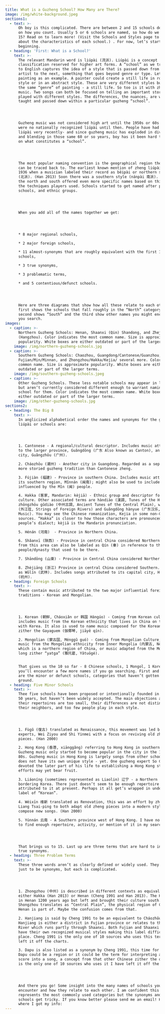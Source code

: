 ```yaml
---
title: What is a Guzheng School? How Many are There?
image: /img/white-background.jpeg
sections1:
  - text: >-
      Oh boy is this complicated. There are between 2 and 15 schools depending
      on how you count. Usually 5 or 6 schools are named, so how do we get to
      15? Read on to learn more! (Visit the Schools and Styles page to learn
      about the characteristics of each school.) . For now, let’s start at the
      beginning.
  - heading: 'First: What is a School?'
    text: >-
      The relevant Mandarin word is liúpài (流派). Liúpài is a concept of
      classification reserved for higher art forms. A “school” as we translate
      to English captures the idea of a style that is passed down from one
      artist to the next, something that goes beyond genre or type. Let’s use
      painting as an example. A painter could create a still life in romantic
      style or in an abstract style. These are very different styles but are of
      the same “genre” of painting - a still life. So too is it with zheng
      music. Two songs can both be focused on telling an important story, but be
      played with different styles. The differences, the nuances, are what were
      taught and passed down within a particular guzheng “school”.




      Guzheng music was not considered high art until the 1950s or 60s so there
      were no nationally recognized liúpài until then. People have had to create
      liúpài very recently- and since guzheng music has exploded in diversity
      and blending in those same 60 or so years, boy has it been hard to agree
      on what constitutes a “school”.




      The most popular naming convention is the geographical region the music
      can be traced back to. The earliest known mention of zheng liúpài came in
      1936 when a musician labeled their record as běipài or northern style
      (北派). (Han 2013) Soon there was a southern style (nánpài 南派). Musicians in
      the north and south offered even more specific names based on things like
      the techniques players used. Schools started to get named after provinces,
      schools, and ethnic groups. 




      When you add all of the names together we get: 




      * 8 major regional schools, 

      * 2 major foreign schools, 

      * 11 almost-synonyms that are roughly equivalent with the first 10
      schools, 

      * 3 true synonyms, 

      * 3 problematic terms,

      * and 5 contentious/defunct schools.




      Here are three diagrams that show how all these relate to each other. The
      first shows the schools that fall roughly in the “North” category. The
      second shows “South” and the third show other names you might encounter as
      you search.
images:
  - caption: >-
      Northern Guzheng Schools: Henan, Shaanxi (Qin) Shandong, and Zhejiang
      (Hangzhou). Color indicates the most common name. Size is approximate
      popularity. White boxes are either outdated or part of the larger terms.
    image: /img/northern-guzheng-schools.jpg
  - caption: >-
      Southern Guzheng Schools: Chaozhou, Guangdong/Cantonese/Guanzhou,
      Fujian/Min/Minnan, and Zhongzhou/Hakka/Kejia/ several more. Color = most
      common name. Size is approximate popularity. White boxes are either
      outdated or part of the larger terms.
    image: /img/southern-guzheng-schools.jpeg
  - caption: >-
      Other Guzheng Schools. These less notable schools may appear in literature
      but aren’t currently considered different enough to warrant naming a
      school for them. Color indicates the most common name. White boxes are
      either outdated or part of the larger terms.
    image: /img/other-guzheng-schools.jpg
sections2:
  - heading: The Big 8
    text: >-
      In anglicized alphabetical order the names and synonyms for the guzheng
      liúpài or schools are:




      1. Cantonese - A regional/cultural descriptor. Includes music attributed
      to the larger province, Guǎngdōng (广东 Also known as Canton), and the major
      city, Guǎngzhōu (广州).

      2. Cháozhōu (潮州) - Another city in Guangdong. Regarded as a separate and
      more storied guzheng tradition than Cantonese zheng.

      3. Fújiàn (福建) - Province in southern China. Includes music attributed to
      its southern region, Mǐnnán (闽南); might also be used to include music
      influenced by the Mǐn (闽) people.

      4. Hakka (客家, Mandarin: kèjiā) - Ethnic group and descriptor for their
      culture. Other associated terms are hàndiào (漢調, Tunes of the Han),
      zhōngzhōu gǔdiào (中州古調, Ancient Tunes of the Central Plain), wàijiāng xián
      (外江弦, Strings of Foreign Rivers) and Guǎngdōng hànyue (广东汉乐, Cantonese Han
      Music). You may see the Chinese romanization, Kejia in some non-Chinese
      sources. “Hakka” is closer to how those characters are pronounced in this
      people’s dialect; kèjiā is the Mandarin pronunciation.

      5. Hénán (河南)  - Province in Northern China.

      6. Shǎanxī (陕西) - Province in central China considered Northern. Music
      from this area can also be labeled as Qín (秦) in reference to the Qin
      people/dynasty that used to be there.

      7. Shāndōng (山東) - Province in Central China considered Northern.

      8. Zhèjiāng (浙江) Province in central China considered Southern. Also known
      as Wǔlín (武林). Includes songs attributed to its capital city, Hángzhōu
      (杭州).
  - heading: Foreign Schools
    text: >-
      These contain music attributed to the two major influential foreign
      traditions - Korean and Mongolian.




      1. Korean (朝鲜, Cháoxiǎn or 韩国 Hángúo) - Coming from Korean culture;
      includes music from the Korean ethnicity that lives in China on the border
      with Korea. It also is used to name music composed for the Korean long
      zither the Gayaguem (伽倻琴, jiāyē qín).

      2. Mongolian (蒙古国, Ménggǔ guó) - Coming from Mongolian Culture; includes
      music from the Mongolian ethnicity from Inner Mongolia (内蒙古, Nèiménggǔ)
      which is a northern region of China, or music adapted from the Mongolian
      long zither “yatga” (雅托葛, Yǎtuōgé). 


      That gives us the 10 so far - 8 Chinese schools, 1 Mongol, 1 Korean. But
      you’ll encounter a few more names if you go searching. First and foremost
      are the minor or defunct schools, categories that haven’t gotten off the
      ground.
  - heading: Five Minor Schools
    text: >-
      Thee five schools have been proposed or intentionally founded in the last
      50 years, but haven’t been widely accepted. The main objections are that
      their repertoires are too small, their differences are not distinct from
      their neighbors, and too few people play in each style.




      1. Fùgǔ (復古) translated as Renaissance, this movement was led by two
      experts, Wei Ziyou and Shi Yinmei with a focus on reviving old zheng
      pieces. (Han 2000)

      2. Hong Kong (香港, xiānggǎng) referring to Hong Kong in southern China.
      Guzheng music only started to become popular in the city in the 1970s or
      80s. Guzheng music in Hong Kong is largely songs from other schools and
      does not have its own unique style - yet. One guzheng expert So Chun-bo
      devoted the later part of his life to establishing a Hong Kong style; his
      efforts may yet bear fruit.

      3. Liáoníng (sometimes represented as Liaolin) 辽宁 - a Northern province
      bordering Korea. There just doesn’t seem to be enough repertoire
      attributed to it at present. Perhaps it all get’s wrapped in under the
      label of “Korean”.

      4. Wéixīn 维新 translated as Renovation, this was an effort by zheng expert
      Liang Tsai-ping to both adapt old zheng pieces into a modern style and to
      compose new songs. (Han 2000)

      5. Yúnnán 云南 - A Southern province west of Hong Kong. I have not been able
      to find enough repertoire, activity, or mention of it in my searches.




      That brings us to 15. Last up are three terms that are hard to include as
      true synonyms.
  - heading: Three Problem Terms
    text: >-
      These three words aren’t as clearly defined or widely used. They appear
      just to be synonyms, but each is complicated.




      1. Zhongzhou (中州) is described in different contexts as equivalent to
      either Hakka (Han 2013) or Henan (Cheng 1991 and Han 2013). The Hakka were
      in Henan 1200 years ago but left and brought their culture south.
      Shongzhou translates as “Central Plain”, the physical region of China
      Henan is part of. Maybe the confusion comes from that.  

      2. Hanjiang is said by Cheng 1991 to be an equivalent to Cháozhōu (潮州).
      Hanjiang is either a district in Fujian province or relates to the Han
      River which runs partly through Shaanxi. Both Fujian and Shaanxi already
      have their own recognized musical styles making this label difficult to
      place. Cheng 1991 is the only one of 10 sources who uses this term so I’ve
      left it off the charts.

      3. Dapu is also listed as a synonym by Cheng 1991, this time for Hakka.
      Dapu could be a region or it could be the term for interpreting a musical
      score into a song, a concept from that other Chinese zither the qin. As he
      is the only one of 10 sources who uses it I have left it off the charts.




      And there you go! Some insight into the many names of schools you may
      encounter and how they relate to each other. I am confident this list
      represents the most commonly used categories but the synonyms and minor
      schools get tricky. If you know better please send me an email! Here’s
      where I got my info:
---
```


